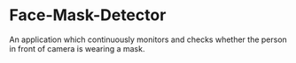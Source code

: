 # Face-Mask-Detector
An application which continuously monitors and checks whether the person in front of camera is wearing a mask.
